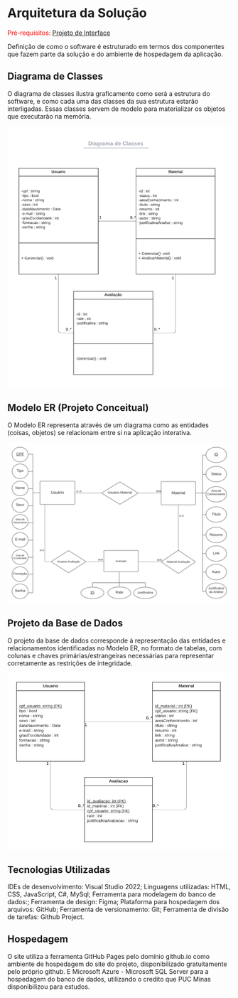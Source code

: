 # Arquitetura da Solução

<span style="color:red">Pré-requisitos: <a href="3-Projeto de Interface.md"> Projeto de Interface</a></span>

Definição de como o software é estruturado em termos dos componentes que fazem parte da solução e do ambiente de hospedagem da aplicação.

## Diagrama de Classes

O diagrama de classes ilustra graficamente como será a estrutura do software, e como cada uma das classes da sua estrutura estarão interligadas. Essas classes servem de modelo para materializar os objetos que executarão na memória.

![Diagrama de Classes](img/Classe-UML.png)

## Modelo ER (Projeto Conceitual)

O Modelo ER representa através de um diagrama como as entidades (coisas, objetos) se relacionam entre si na aplicação interativa.

![Modelo ER](img/MER.png)

## Projeto da Base de Dados

O projeto da base de dados corresponde à representação das entidades e relacionamentos identificadas no Modelo ER, no formato de tabelas, com colunas e chaves primárias/estrangeiras necessárias para representar corretamente as restrições de integridade.

![baseDados](img/baseDados.png)
 


## Tecnologias Utilizadas

IDEs de desenvolvimento: Visual Studio 2022;
Linguagens utilizadas: HTML, CSS, JavaScript, C#, MySql;
Ferramenta para modelagem do banco de dados:;
Ferramenta de design: Figma;
Plataforma para hospedagem dos arquivos: GitHub;
Ferramenta de versionamento: Git;
Ferramenta de divisão de tarefas: Github Project.

## Hospedagem

O site utiliza a ferramenta GitHub Pages pelo domínio github.io como ambiente de hospedagem do site do projeto, disponibilizado gratuitamente pelo próprio github. E Microsoft Azure - Microsoft SQL Server para a hospedagem do banco de dados, utilizando o credito que PUC Minas disponibilizou para estudos.
